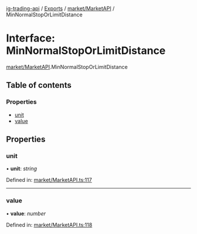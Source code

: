 [ig-trading-api](../README.md) / [Exports](../modules.md) / [market/MarketAPI](../modules/market_marketapi.md) / MinNormalStopOrLimitDistance

# Interface: MinNormalStopOrLimitDistance

[market/MarketAPI](../modules/market_marketapi.md).MinNormalStopOrLimitDistance

## Table of contents

### Properties

- [unit](market_marketapi.minnormalstoporlimitdistance.md#unit)
- [value](market_marketapi.minnormalstoporlimitdistance.md#value)

## Properties

### unit

• **unit**: _string_

Defined in: [market/MarketAPI.ts:117](https://github.com/bennycode/ig-trading-api/blob/362f41a/src/market/MarketAPI.ts#L117)

---

### value

• **value**: _number_

Defined in: [market/MarketAPI.ts:118](https://github.com/bennycode/ig-trading-api/blob/362f41a/src/market/MarketAPI.ts#L118)
